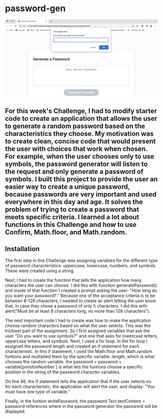 # password-gen

![password gen](assets/Screen%20Shot%202022-08-02%20at%209.11.16%20PM.png)

## For this week's Challenge, I had to modify starter code to create an application that allows the user to generate a random password based on the characteristics they choose. My motivation was to create clean, concise code that would present the user with choices that work when chosen. For example, when the user chooses only to use symbols, the password generator will listen to the request and only generate a password of symbols. I built this project to provide the user an easier way to create a unique password, because passwords are very important and used everywhere in this day and age. It solves the problem of trying to create a password that meets specific criteria. I learned a lot about functions in this Challenge and how to use Confirm, Math.floor, and Math.random.


## Installation

The first step in this Challenge was assigning variables for the different type of password characteristics: uppercase, lowercase, numbers, and symbols. These were created using a string.

Next, I had to create the function that tells the application how many characters the user can choose. I did this with function generatePassword() and inside of that function I created a prompt asking the user: "How long do you want your password?." Because one of the acceptance criteria is to be between 8-128 characters, I needed to create an alert letting the user know that, in case they chose a password of only 5 characters. I did this with  alert("Must be at least 8 characters long, no more than 128 characters").

The next important code I had to create was how to make the application choose random characters based on what the user selects. This was the trickiest part of the assignment. So I first assigned variables that ask the user "Do you want to use symbols?" and one that asks for lowercase letters, uppercase letters, and symbols. Next, I used a for loop. In the for loop I assigned the password length and created an if statement for each characteristic. In this if statement, I used the Math.floor and Math.random funtions and multiplied them by the specific variable .length, which is what chooses the random variable.
the password = password + variable[poisitonNumber ] is what lets the funtions choose a specific position in the string of the password character variables.

On line 46, the if statement tells the application that if the user selects no for each characteristic, the application will alert the user, and display: "You must have one type of variable."

Finally, in the funtion writePassword, the password.Text.textContent = password references where in the password generator the password will be displayed. 